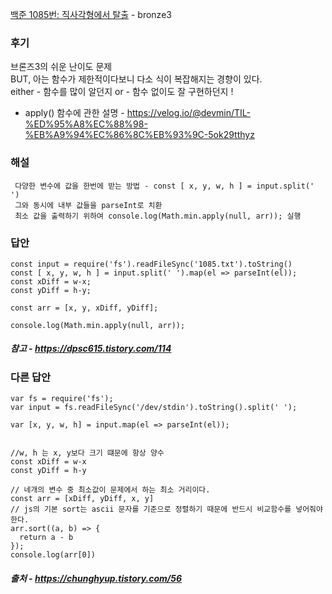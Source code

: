 [백준 1085번: 직사각형에서 탈출](https://www.acmicpc.net/problem/1085) - bronze3

### 후기
브론즈3의 쉬운 난이도 문제  
BUT, 아는 함수가 제한적이다보니 다소 식이 복잡해지는 경향이 있다.  
either - 함수를 많이 알던지
or - 함수 없이도 잘 구현하던지 !  
- apply() 함수에 관한 설명 - https://velog.io/@devmin/TIL-%ED%95%A8%EC%88%98-%EB%A9%94%EC%86%8C%EB%93%9C-5ok29tthyz

### 해설
` 다양한 변수에 값을 한번에 받는 방법 - const [ x, y, w, h ] = input.split(' ')`  
` 그와 동시에 내부 값들을 parseInt로 치환`  
` 최소 값을 출력하기 위하여 console.log(Math.min.apply(null, arr)); 실행`  

### 답안
```
const input = require('fs').readFileSync('1085.txt').toString()
const [ x, y, w, h ] = input.split(' ').map(el => parseInt(el));
const xDiff = w-x;
const yDiff = h-y;

const arr = [x, y, xDiff, yDiff];

console.log(Math.min.apply(null, arr));
```
##### 참고 - https://dpsc615.tistory.com/114

### 다른 답안
```
var fs = require('fs');
var input = fs.readFileSync('/dev/stdin').toString().split(' ');
 
var [x, y, w, h] = input.map(el => parseInt(el));
 
 
//w, h 는 x, y보다 크기 떄문에 항상 양수
const xDiff = w-x
const yDiff = h-y
 
// 네개의 변수 중 최소값이 문제에서 하는 최소 거리이다.
const arr = [xDiff, yDiff, x, y]
// js의 기본 sort는 ascii 문자를 기준으로 정렬하기 때문에 반드시 비교함수를 넣어줘야한다.
arr.sort((a, b) => {
  return a - b
});
console.log(arr[0])
```
##### 출처 - https://chunghyup.tistory.com/56
